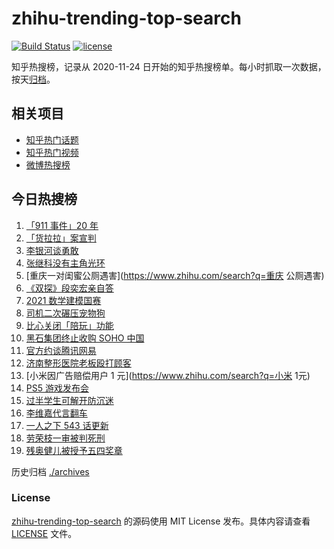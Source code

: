 # zhihu-trending-top-search

[![Build Status](https://github.com/justjavac/zhihu-trending-top-search/workflows/ci/badge.svg?branch=main)](https://github.com/justjavac/zhihu-trending-top-search/actions)
[![license](https://img.shields.io/github/license/justjavac/zhihu-trending-top-search)](https://github.com/justjavac/zhihu-trending-top-search/blob/main/LICENSE)

知乎热搜榜，记录从 2020-11-24 日开始的知乎热搜榜单。每小时抓取一次数据，按天[归档](./archives)。

## 相关项目

- [知乎热门话题](https://github.com/justjavac/zhihu-trending-hot-questions)
- [知乎热门视频](https://github.com/justjavac/zhihu-trending-hot-video)
- [微博热搜榜](https://github.com/justjavac/weibo-trending-hot-search)

## 今日热搜榜

<!-- BEGIN -->
<!-- 最后更新时间 Sat Sep 11 2021 12:07:34 GMT+0800 (China Standard Time) -->

1. [「911 事件」20 年](https://www.zhihu.com/search?q=911)
1. [「货拉拉」案宣判](https://www.zhihu.com/search?q=货拉拉)
1. [李银河谈勇敢](https://www.zhihu.com/search?q=李银河)
1. [张继科没有主角光环](https://www.zhihu.com/search?q=张继科)
1. [重庆一对闺蜜公厕遇害](https://www.zhihu.com/search?q=重庆 公厕遇害)
1. [《双探》段奕宏亲自答](https://www.zhihu.com/search?q=双探)
1. [2021 数学建模国赛](https://www.zhihu.com/search?q=数学建模国赛)
1. [司机二次碾压宠物狗](https://www.zhihu.com/search?q=司机撞狗)
1. [比心关闭「陪玩」功能](https://www.zhihu.com/search?q=比心)
1. [黑石集团终止收购 SOHO 中国](https://www.zhihu.com/search?q=SOHO)
1. [官方约谈腾讯网易](https://www.zhihu.com/search?q=腾讯网易)
1. [济南整形医院老板殴打顾客](https://www.zhihu.com/search?q=济南整形医院)
1. [小米因广告赔偿用户 1 元](https://www.zhihu.com/search?q=小米 1元)
1. [PS5 游戏发布会](https://www.zhihu.com/search?q=PS5)
1. [过半学生可解开防沉迷](https://www.zhihu.com/search?q=防沉迷)
1. [李维嘉代言翻车](https://www.zhihu.com/search?q=李维嘉)
1. [一人之下 543 话更新](https://www.zhihu.com/search?q=一人之下)
1. [劳荣枝一审被判死刑](https://www.zhihu.com/search?q=劳荣枝)
1. [残奥健儿被授予五四奖章](https://www.zhihu.com/search?q=残奥健儿)

<!-- END -->

历史归档 [./archives](./archives)

### License

[zhihu-trending-top-search](https://github.com/justjavac/zhihu-trending-top-search)
的源码使用 MIT License 发布。具体内容请查看 [LICENSE](./LICENSE) 文件。
